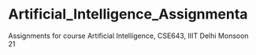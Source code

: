 # Artificial_Intelligence_Assignmenta
Assignments for course Artificial Intelligence, CSE643, IIIT Delhi Monsoon 21
